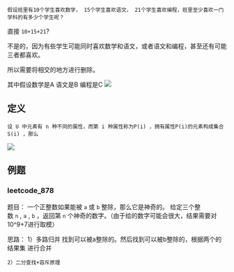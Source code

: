 ```
假设班里有10个学生喜欢数学， 15个学生喜欢语文， 21个学生喜欢编程，班里至少喜欢一门学科的有多少个学生呢？
```

直接 `10+15+21`?

不是的，因为有些学生可能同时喜欢数学和语文，或者语文和编程，甚至还有可能三者都喜欢。

所以需要将相交的地方进行删除。

其中假设数学是A 语文是B 编程是C
![](Pasted%20image%2020221123095957.png)


## 定义

```
设 U 中元素有 n 种不同的属性，而第 i 种属性称为P(i) ，拥有属性P(i)的元素构成集合S(i) ，那么
```

![](Pasted%20image%2020221123100325.png)

## 例题

### leetcode_878

题目：
	一个正整数如果能被 `a` 或 `b` 整除，那么它是神奇的。
	给定三个整数 `n` , `a` , `b` ，返回第 `n` 个神奇的数字。（由于给的数字可能会很大，结果需要对10^9+7进行取模）


思路：
	1）多路归并
			找到可以被a整除的。然后找到可以被b整除的，根据两个的结果集 进行合并

	2）二分查找+容斥原理
	
	